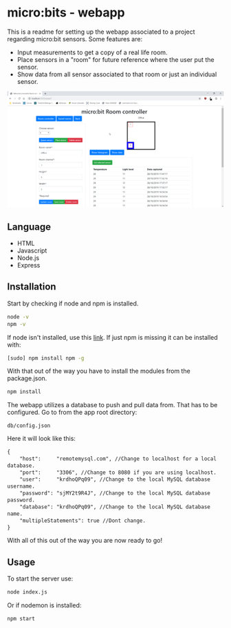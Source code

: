 # micro:bits - webapp

This is a readme for setting up the webapp associated to a project regarding micro:bit sensors.
Some features are:

* Input measurements to get a copy of a real life room.
* Place sensors in a "room" for future reference where the user put the sensor.
* Show data from all sensor associated to that room or just an individual sensor.

![Screenshot of a microbit example](./img/microbit_showcase.png)

## Language

* HTML
* Javascript
* Node.js
* Express

## Installation

Start by checking if node and npm is installed.

```bash
node -v
npm -v
```

If node isn't installed, use this [link](https://nodejs.org/en/download/).
If just npm is missing it can be installed with:

```bash
[sudo] npm install npm -g
```

With that out of the way you have to install the modules from the package.json.

```bash
npm install
```

The webapp utilizes a database to push and pull data from. That has to be configured. Go to from the app root directory:
```
db/config.json
```
Here it will look like this:
```
{
    "host":     "remotemysql.com", //Change to localhost for a local database.
    "port":     "3306", //Change to 8080 if you are using localhost.
    "user":     "krdhoQPq09", //Change to the local MySQL database username.
    "password": "sjMY2t9R4J", //Change to the local MySQL database password.
    "database": "krdhoQPq09", //Change to the local MySQL database name.
    "multipleStatements": true //Dont change.
}

```

With all of this out of the way you are now ready to go!

## Usage

To start the server use:
```bash
node index.js
```
Or if nodemon is installed:
```bash
npm start
```
